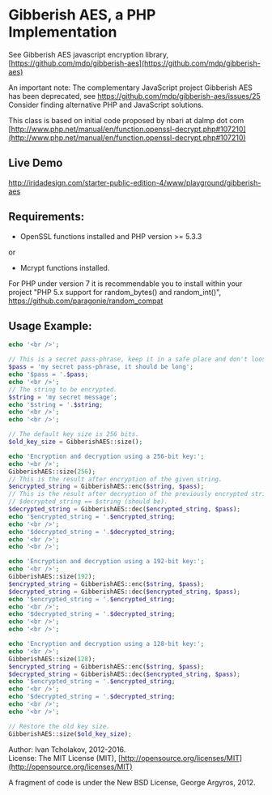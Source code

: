 Gibberish AES, a PHP Implementation
===================================

See Gibberish AES javascript encryption library, [https://github.com/mdp/gibberish-aes](https://github.com/mdp/gibberish-aes)

An important note: The complementary JavaScript project Gibberish AES has been
deprecated, see https://github.com/mdp/gibberish-aes/issues/25  
Consider finding alternative PHP and JavaScript solutions.

This class is based on initial code proposed by nbari at dalmp dot com
[http://www.php.net/manual/en/function.openssl-decrypt.php#107210](http://www.php.net/manual/en/function.openssl-decrypt.php#107210)

Live Demo
---------

http://iridadesign.com/starter-public-edition-4/www/playground/gibberish-aes

Requirements:
-----------------------------------

- OpenSSL functions installed and PHP version >= 5.3.3

or

- Mcrypt functions installed.

For PHP under version 7 it is recommendable you to install within your project
"PHP 5.x support for random_bytes() and random_int()",
https://github.com/paragonie/random_compat

Usage Example:
-----------------------------------

```php
echo '<br />';

// This is a secret pass-phrase, keep it in a safe place and don't loose it.
$pass = 'my secret pass-phrase, it should be long';
echo '$pass = '.$pass;
echo '<br />';
// The string to be encrypted.
$string = 'my secret message';
echo '$string = '.$string;
echo '<br />';
echo '<br />';

// The default key size is 256 bits.
$old_key_size = GibberishAES::size();

echo 'Encryption and decryption using a 256-bit key:';
echo '<br />';
GibberishAES::size(256);
// This is the result after encryption of the given string.
$encrypted_string = GibberishAES::enc($string, $pass);
// This is the result after decryption of the previously encrypted string.
// $decrypted_string == $string (should be).
$decrypted_string = GibberishAES::dec($encrypted_string, $pass);
echo '$encrypted_string = '.$encrypted_string;
echo '<br />';
echo '$decrypted_string = '.$decrypted_string;
echo '<br />';
echo '<br />';

echo 'Encryption and decryption using a 192-bit key:';
echo '<br />';
GibberishAES::size(192);
$encrypted_string = GibberishAES::enc($string, $pass);
$decrypted_string = GibberishAES::dec($encrypted_string, $pass);
echo '$encrypted_string = '.$encrypted_string;
echo '<br />';
echo '$decrypted_string = '.$decrypted_string;
echo '<br />';
echo '<br />';

echo 'Encryption and decryption using a 128-bit key:';
echo '<br />';
GibberishAES::size(128);
$encrypted_string = GibberishAES::enc($string, $pass);
$decrypted_string = GibberishAES::dec($encrypted_string, $pass);
echo '$encrypted_string = '.$encrypted_string;
echo '<br />';
echo '$decrypted_string = '.$decrypted_string;
echo '<br />';
echo '<br />';

// Restore the old key size.
GibberishAES::size($old_key_size);
```

Author: Ivan Tcholakov, 2012-2016.  
License: The MIT License (MIT), [http://opensource.org/licenses/MIT](http://opensource.org/licenses/MIT)

A fragment of code is under the New BSD License, George Argyros, 2012.
